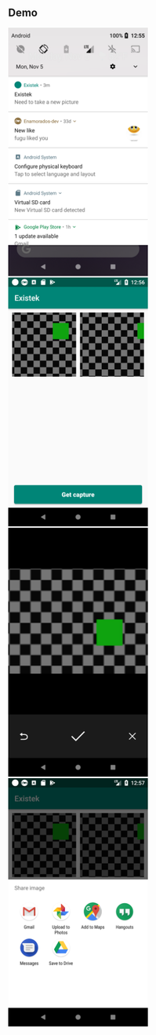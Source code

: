 [Demo APK]:https://github.com/yanadroid/Existek/PhotoApp.apk

## Demo
<img src="/screens/device-2018-11-05-145559.png" width="285">
<img src="/screens/device-2018-11-05-145637.png" width="285">
<img src="/screens/device-2018-11-05-145700.png" width="285">
<img src="/screens/device-2018-11-05-145724.png" width="285">
